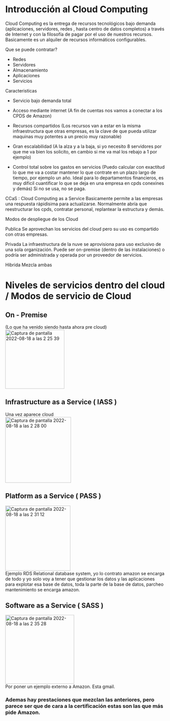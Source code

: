 # Introducción al Cloud Computing

Cloud Computing es la entrega de recursos tecnológicos bajo demanda (aplicaciones, servidores, redes
, hasta centro de datos completos) a través de Internet y con la filosofía de pagar por el uso de nuestros recursos.
Basicamente es un alquiler de recursos informáticos configurables.

Que se puede contratar?
- Redes
- Servidores
- Almacenamiento
- Aplicaciones
- Servicios

Caracteristicas

- Servicio bajo demanda total 

- Acceso mediante internet (A fin de cuentas nos vamos a conectar a los CPDS de Amazon)

- Recursos compartidos  (Los recursos van a estar en la misma infraestructura que otras empresas, es la clave de que pueda utilizar maquinas muy potentes a un precio muy razonable)

- Gran escalabilidad (A la alza y a la baja, si yo necesito 8 servidores por que me va bien los solicito, en cambio si me va mal los rebajo a 1 por ejemplo)

- Control total sobre los gastos en servicios (Puedo calcular con exactitud lo que me va a costar mantener lo que contrate en un plazo largo de tiempo, por ejemplo un año. Ideal para lo departamentos financieros, es muy dificil cuantificar lo que se deja en una empresa en cpds conexines y demás) Si no se usa, no se paga. 

CCaS : Cloud Computing as a Service
Basicamente permite a las empresas una respuesta rápidisima para actualizarse.
Normalmente abría que reestructurar los cpds, contratar personal, replantear la estructura y demás.

Modos de despliegue de los Cloud

Publica
Se aprovechan los servicios del cloud pero su uso es compartido con otras empresas.

Privada
La infraestructura de la nuve se aprovisiona para uso exclusivo de una sola organización.
Puede ser on-premise (dentro de las instalaciones) o podría ser administrada y operada por un proveedor de servicios.

Hibrida
Mezcla ambas

# Niveles de servicios dentro del cloud / Modos de servicio de Cloud

## On - Premise 
(Lo que ha venido siendo hasta ahora pre cloud) \
<img width="186" alt="Captura de pantalla 2022-08-18 a las 2 25 39" src="https://user-images.githubusercontent.com/55221433/185266184-b824245b-3661-469a-b37b-d34e6456d29d.png">

## Infrastructure as a Service ( IASS )
Una vez aparece cloud \
<img width="207" alt="Captura de pantalla 2022-08-18 a las 2 28 00" src="https://user-images.githubusercontent.com/55221433/185266455-53daa421-5dd9-4e54-b260-c5ef5aad5b89.png">

## Platform as a Service ( PASS ) 
<img width="205" alt="Captura de pantalla 2022-08-18 a las 2 31 12" src="https://user-images.githubusercontent.com/55221433/185266663-b3c789b7-e557-4955-82c3-8ccf6ab9a687.png"> \
Ejemplo RDS Relational database system, yo lo contrato amazon se encarga de todo y yo solo voy a tener que gestionar los datos y las aplicaciones para explotar esa base de datos, toda la parte de la base de datos, parcheo mantenimiento se encarga amazon.

## Software as a Service ( SASS ) 
<img width="217" alt="Captura de pantalla 2022-08-18 a las 2 35 28" src="https://user-images.githubusercontent.com/55221433/185267015-ac7a3ae7-7bde-4a76-bb29-5bf6324aad05.png"> \
Por poner un ejemplo externo a Amazon. Esta gmail.

### Ademas hay prestaciones que mezclan las anteriores, pero parece ser que de cara a la certificación estas son las que más pide Amazon.
